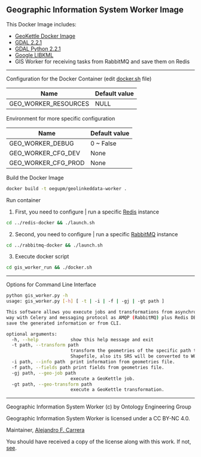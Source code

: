 ## Geographic Information System Worker Image

This Docker Image includes:

 * [GeoKettle Docker Image](https://github.com/oeg-upm/docker-geokettle)
 * [GDAL 2.2.1](http://trac.osgeo.org/gdal/wiki/DownloadingGdalBinaries)
 * [GDAL Python 2.2.1](http://gdal.org/python/)
 * [Google LIBKML](https://github.com/google/libkml)
 * GIS Worker for receiving tasks from RabbitMQ and save them on Redis

---

Configuration for the Docker Container (edit [docker.sh](./gis_worker_run/docker.sh) file)

|Name|Default value|
|----------|--------------|
|GEO_WORKER_RESOURCES|NULL|

Environment for more specific configuration

|Name|Default value|
|----------|--------------|
|GEO_WORKER_DEBUG|0 ~ False|
|GEO_WORKER_CFG_DEV|None|
|GEO_WORKER_CFG_PROD|None|

Build the Docker Image

```bash
docker build -t oegupm/geolinkeddata-worker .
```

Run container

1. First, you need to configure | run a specific [Redis](../redis-docker) instance

```bash
cd ../redis-docker && ./launch.sh
```

2. Second, you need to configure | run a specific [RabbitMQ](../rabbitmq-docker) instance

```bash
cd ../rabbitmq-docker && ./launch.sh
```

3. Execute docker script

```bash
cd gis_worker_run && ./docker.sh
```

---

Options for Command Line Interface

```bash
python gis_worker.py -h
usage: gis_worker.py [-h] [ -t | -i | -f | -gj | -gt path ]

This software allows you execute jobs and transformations from asynchronous
way with Celery and messaging protocol as AMQP (RabbitMQ) plus Redis DB to
save the generated information or from CLI.

optional arguments:
  -h, --help            show this help message and exit
  -t path, --transform path
                        transform the geometries of the specific path to
                        Shapefile, also its SRS will be converted to WGS84.
  -i path, --info path  print information from geometries file.
  -f path, --fields path print fields from geometries file.
  -gj path, --geo-job path
                        execute a GeoKettle job.
  -gt path, --geo-transform path
                        execute a GeoKettle transformation.
```

---

Geographic Information System Worker (c) by Ontology Engineering Group

Geographic Information System Worker is licensed under a CC BY-NC 4.0.

Maintainer, [Alejandro F. Carrera](https://www.github.com/alejandrofcarrera)

You should have received a copy of the license along with this
work. If not, [see](http://creativecommons.org/licenses/by-nc/4.0/).
